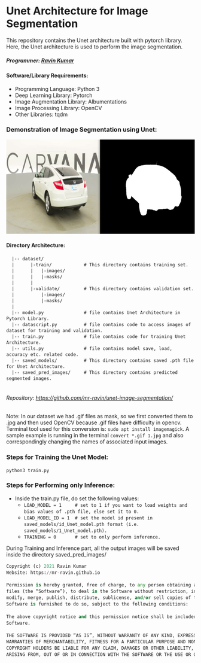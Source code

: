 # Unet Architecture for Image Segmentation

This repository contains the Unet architecture built with pytorch library. Here, the Unet architecture is used to perform the image segmentation.

##### Programmer: [Ravin Kumar](http://mr-ravin.github.io)

#### Software/Library Requirements:
  - Programming Language: Python 3
  - Deep Learning Library: Pytorch
  - Image Augmentation Library: Albumentations 
  - Image Processing Library: OpenCV
  - Other Libraries: tqdm

###  Demonstration of Image Segmentation using Unet:

![Unet Image Segmentation](https://github.com/mr-ravin/unet-image-segmentation/blob/main/inference.jpg)

#### Directory Architecture:

```python3
  |-- dataset/
  |      |-train/            # This directory contains training set.
  |      |   |-images/
  |      |   |-masks/
  |      |
  |      |-validate/         # This directory contains validation set.
  |          |-images/
  |          |-masks/
  |
  |-- model.py               # file contains Unet Architecture in Pytorch Library.
  |-- datascript.py          # file contains code to access images of dataset for training and validation.
  |-- train.py               # file contains code for training Unet Architecture.
  |-- utils.py               # file contains model save, load, accuracy etc. related code.
  |-- saved_models/          # This directory contains saved .pth file for Unet Architecture.
  |-- saved_pred_images/     # This directory contains predicted segmented images.
  
```
###### Repository: https://github.com/mr-ravin/unet-image-segmentation/

Note: In our dataset we had .gif files as mask, so we first converted them to .jpg and then used OpenCV because .gif files have difficulty in opencv.
Terminal tool used for this conversion is: ```sudo apt install imagemagick```. A sample example is running in the terminal ```convert *.gif 1.jpg``` and also correspondingly changing the names of associated input images.

### Steps for Training the Unet Model:

```python3
python3 train.py
```

### Steps for Performing only Inference:
- Inside the train.py file, do set the following values:
  - ```LOAD_MODEL = 1     # set to 1 if you want to load weights and bias values of .pth file, else set it to 0.```
  - ```LOAD_MODEL_ID = 1  # set the model id present in saved_models/id_Unet_model.pth format (i.e. saved_models/1_Unet_model.pth).```
  - ```TRAINING = 0       # set to only perform inference.```

During Training and Inference part, all the output images will be saved inside the directory saved_pred_images/ 

```python
Copyright (c) 2021 Ravin Kumar
Website: https://mr-ravin.github.io

Permission is hereby granted, free of charge, to any person obtaining a copy of this software and associated documentation 
files (the “Software”), to deal in the Software without restriction, including without limitation the rights to use, copy, 
modify, merge, publish, distribute, sublicense, and/or sell copies of the Software, and to permit persons to whom the 
Software is furnished to do so, subject to the following conditions:

The above copyright notice and this permission notice shall be included in all copies or substantial portions of the 
Software.

THE SOFTWARE IS PROVIDED “AS IS”, WITHOUT WARRANTY OF ANY KIND, EXPRESS OR IMPLIED, INCLUDING BUT NOT LIMITED TO THE 
WARRANTIES OF MERCHANTABILITY, FITNESS FOR A PARTICULAR PURPOSE AND NONINFRINGEMENT. IN NO EVENT SHALL THE AUTHORS OR 
COPYRIGHT HOLDERS BE LIABLE FOR ANY CLAIM, DAMAGES OR OTHER LIABILITY, WHETHER IN AN ACTION OF CONTRACT, TORT OR OTHERWISE, 
ARISING FROM, OUT OF OR IN CONNECTION WITH THE SOFTWARE OR THE USE OR OTHER DEALINGS IN THE SOFTWARE.
```

